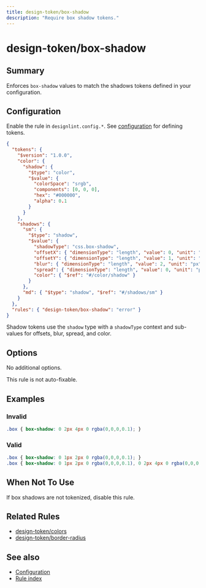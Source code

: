 ```yaml
---
title: design-token/box-shadow
description: "Require box shadow tokens."
---
```


# design-token/box-shadow

## Summary
Enforces `box-shadow` values to match the shadows tokens defined in your configuration.

## Configuration
Enable the rule in `designlint.config.*`. See [configuration](../../configuration.md) for defining tokens.

```json
{
  "tokens": {
    "$version": "1.0.0",
    "color": {
      "shadow": {
        "$type": "color",
        "$value": {
          "colorSpace": "srgb",
          "components": [0, 0, 0],
          "hex": "#000000",
          "alpha": 0.1
        }
      }
    },
    "shadows": {
      "sm": {
        "$type": "shadow",
        "$value": {
          "shadowType": "css.box-shadow",
          "offsetX": { "dimensionType": "length", "value": 0, "unit": "px" },
          "offsetY": { "dimensionType": "length", "value": 1, "unit": "px" },
          "blur": { "dimensionType": "length", "value": 2, "unit": "px" },
          "spread": { "dimensionType": "length", "value": 0, "unit": "px" },
          "color": { "$ref": "#/color/shadow" }
        }
      },
      "md": { "$type": "shadow", "$ref": "#/shadows/sm" }
    }
  },
  "rules": { "design-token/box-shadow": "error" }
}
```

Shadow tokens use the `shadow` type with a `shadowType` context and sub-values for offsets,
blur, spread, and color.

## Options
No additional options.

This rule is not auto-fixable.

## Examples

### Invalid

```css
.box { box-shadow: 0 2px 4px 0 rgba(0,0,0,0.1); }
```

### Valid

```css
.box { box-shadow: 0 1px 2px 0 rgba(0,0,0,0.1); }
.box { box-shadow: 0 1px 2px 0 rgba(0,0,0,0.1), 0 2px 4px 0 rgba(0,0,0,0.2); }
```

## When Not To Use
If box shadows are not tokenized, disable this rule.

## Related Rules
- [design-token/colors](./colors.md)
- [design-token/border-radius](./border-radius.md)

## See also
- [Configuration](../../configuration.md)
- [Rule index](../index.md)
